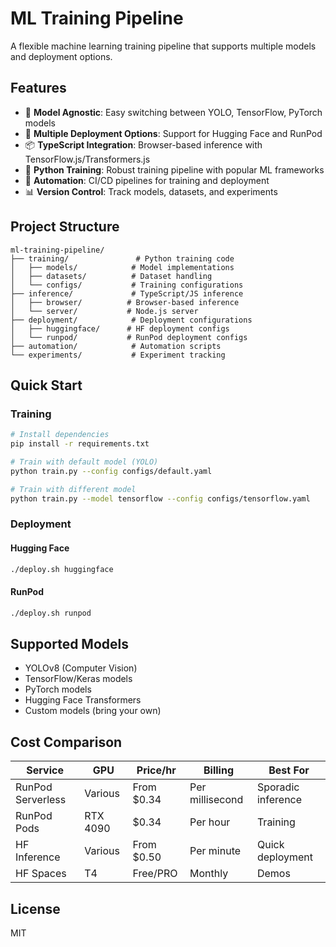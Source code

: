 # ML Training Pipeline

A flexible machine learning training pipeline that supports multiple models and deployment options.

## Features

- 🔄 **Model Agnostic**: Easy switching between YOLO, TensorFlow, PyTorch models
- 🚀 **Multiple Deployment Options**: Support for Hugging Face and RunPod
- 📦 **TypeScript Integration**: Browser-based inference with TensorFlow.js/Transformers.js
- 🐍 **Python Training**: Robust training pipeline with popular ML frameworks
- 🔧 **Automation**: CI/CD pipelines for training and deployment
- 📊 **Version Control**: Track models, datasets, and experiments

## Project Structure

```
ml-training-pipeline/
├── training/               # Python training code
│   ├── models/            # Model implementations
│   ├── datasets/          # Dataset handling
│   └── configs/           # Training configurations
├── inference/             # TypeScript/JS inference
│   ├── browser/          # Browser-based inference
│   └── server/           # Node.js server
├── deployment/            # Deployment configurations
│   ├── huggingface/      # HF deployment configs
│   └── runpod/           # RunPod deployment configs
├── automation/            # Automation scripts
└── experiments/           # Experiment tracking
```

## Quick Start

### Training
```bash
# Install dependencies
pip install -r requirements.txt

# Train with default model (YOLO)
python train.py --config configs/default.yaml

# Train with different model
python train.py --model tensorflow --config configs/tensorflow.yaml
```

### Deployment

#### Hugging Face
```bash
./deploy.sh huggingface
```

#### RunPod
```bash
./deploy.sh runpod
```

## Supported Models

- YOLOv8 (Computer Vision)
- TensorFlow/Keras models
- PyTorch models
- Hugging Face Transformers
- Custom models (bring your own)

## Cost Comparison

| Service | GPU | Price/hr | Billing | Best For |
|---------|-----|----------|---------|----------|
| RunPod Serverless | Various | From $0.34 | Per millisecond | Sporadic inference |
| RunPod Pods | RTX 4090 | $0.34 | Per hour | Training |
| HF Inference | Various | From $0.50 | Per minute | Quick deployment |
| HF Spaces | T4 | Free/PRO | Monthly | Demos |

## License

MIT